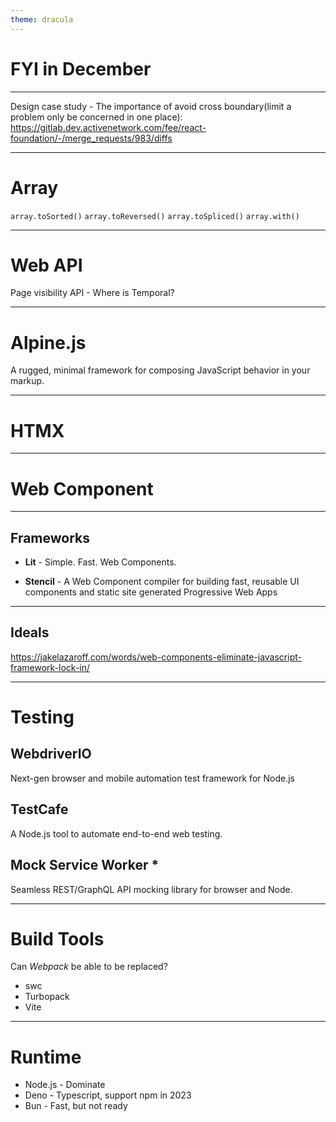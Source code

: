 ```yaml
---
theme: dracula
---
```


# FYI in December

----

Design case study - The importance of avoid cross boundary(limit a problem only be concerned in one place): https://gitlab.dev.activenetwork.com/fee/react-foundation/-/merge_requests/983/diffs

---

# Array

`array.toSorted()`
`array.toReversed()`
`array.toSpliced()`
`array.with()`

---

# Web API

Page visibility API -
Where is Temporal?

---

# Alpine.js

A rugged, minimal framework for composing JavaScript behavior in your markup.

---

# HTMX

---

# Web Component

----

## Frameworks

* **Lit** - Simple. Fast. Web Components.

* **Stencil** - A Web Component compiler for building fast, reusable UI components and static site generated Progressive Web Apps

----

## Ideals

https://jakelazaroff.com/words/web-components-eliminate-javascript-framework-lock-in/

---

# Testing

## WebdriverIO

Next-gen browser and mobile automation test framework for Node.js

## TestCafe

A Node.js tool to automate end-to-end web testing.

## Mock Service Worker *

Seamless REST/GraphQL API mocking library for browser and Node.

---

# Build Tools

Can _Webpack_ be able to be replaced?

* swc
* Turbopack
* Vite

---

# Runtime

* Node.js - Dominate
* Deno - Typescript, support npm in 2023
* Bun - Fast, but not ready
